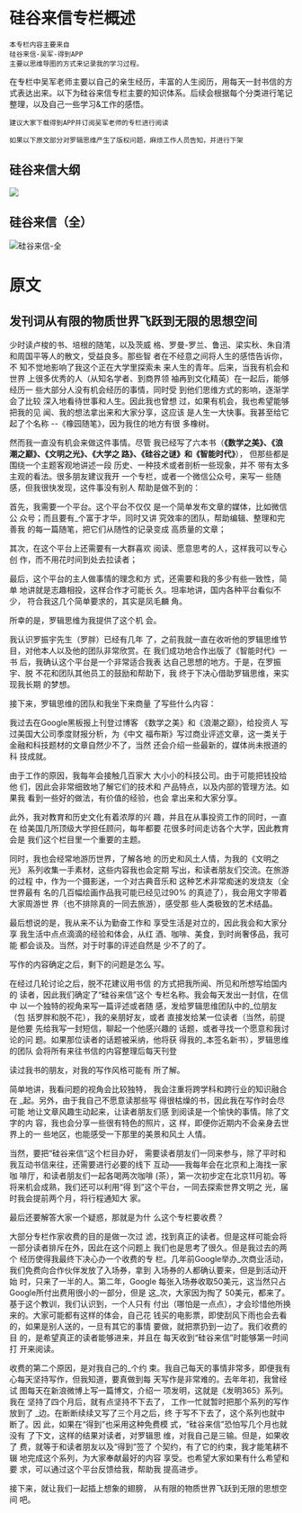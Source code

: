 # 硅谷来信专栏概述

    本专栏内容主要来自 
    硅谷来信-吴军-得到APP
    主要以思维导图的方式来记录我的学习过程。
    
在专栏中吴军老师主要以自己的亲生经历，丰富的人生阅历，用每天一封书信的方式表达出来。以下为硅谷来信专栏主要的知识体系。后续会根据每个分类进行笔记整理，以及自己一些学习&工作的感悟。

    建议大家下载得到APP并订阅吴军老师的专栏进行阅读

    如果以下原文部分对罗辑思维产生了版权问题，麻烦工作人员告知，并进行下架


## 硅谷来信大纲
![](http://oe7mrvlxa.bkt.clouddn.com/15139368873607.jpg)



## 硅谷来信（全）
![硅谷来信-全](http://oe7mrvlxa.bkt.clouddn.com/硅谷来信-全.png)


# 原文
## 发刊词从有限的物质世界飞跃到无限的思想空间

少时读卢梭的书、培根的随笔，以及茨威
格、罗曼-罗兰、鲁迅、梁实秋、朱自清
和周国平等人的散文，受益良多。那些智
者在不经意之间将人生的感悟告诉你，不
知不觉地影响了我这个正在大学里探索未
来人生的青年。后来，当我有机会和世界
上很多优秀的人（从知名学者、到商界领
袖再到文化精英）在一起后，能够经历一
些大部分人没有机会经历的事情，同时受
到他们思维方式的影响，逐渐学会了比较
深入地看待世事和人生。因此我也曾想
过，如果有机会，我也希望能够把我的见
闻、我的想法拿出来和大家分享，这应该
是人生一大快事。我甚至给它起了个名称
--《橡园随笔》，因为我住的地方有很
多橡树。

然而我一直没有机会来做这件事情。尽管
我已经写了六本书（**《数学之美》、《浪
潮之巅》、《文明之光》、《大学之
路》、《硅谷之谜》和《智能时代》**），
但那些都是围绕一个主题客观地讲述一段
历史、一种技术或者剖析一些现象，并不
带有太多主观的看法。很多朋友建议我开
一个专栏，或者一个微信公众号，来写一
些随感，但我很快发现，这件事没有别人
帮助是做不到的：

首先，我需要一个平台。这个平台不仅仅
是一个简单发布文章的媒体，比如微信公
众号；而且要有_个富于才华，同时又讲
究效率的团队，帮助编辑、整理和完善我
的每一篇随笔，把它们从随性的记录变成
高质量的文章；

其次，在这个平台上还需要有一大群喜欢
阅读、愿意思考的人，这样我可以专心创
作，而不用花时间到处去拉读者；

最后，这个平台的主人做事情的理念和方
式，还需要和我的多少有些一致性，简单
地讲就是志趣相投，这样合作才可能长
久。坦率地讲，国内各种平台看似不少，
符合我这几个简单要求的，其实是凤毛麟
角。

所幸的是，罗辑思维为我提供了这个机
会。

我认识罗振宇先生（罗胖）已经有几年
了，之前我就一直在收听他的罗辑思维节
目，对他本人以及他的团队非常欣赏。在
我们成功地合作出版了《智能时代》一书
后，我确认这个平台是一个非常适合我表
达自己思想的地方。于是，在罗振宇、脱
不花和团队其他员工的鼓励和帮助下，我
终于下决心借助罗辑思维，来实现我长期
的梦想。

接下来，罗辑思维的团队和我坐下来商量
了写些什么内容：

我过去在Google黑板报上刊登过博客
《数学之美》和《浪潮之巅》，给投资人
写过美国大公司季度财报分析，为《中文
福布斯》写过商业评述文章，这一类关于
金融和科技题材的文章自然少不了，当然
还会介绍一些最新的，媒体尚未拫道的科
技成就。

由于工作的原因，我每年会接触几百家大
大小小的科技公司。由于可能把钱投给他
们，因此会非常细致地了解它们的技术和
产品特点，以及内部的管理方法。如果我
看到一些好的做法，有价值的经验，也会
拿出来和大家分享。

此外，我对教育和历史文化有着浓厚的兴
趣，并且在从事投资工作的同时，一直在
给美国几所顶级大学担任顾问，每年都要
花很多时间走访各个大学，因此教育会是
我们这个栏目里一个重要的主题。

同时，我也会经常地游历世界，了解各地
的历史和风土人情，为我的《文明之光》
系列收集一手素材，这些内容我也会定期
写出，和读者朋友们交流。在旅游的过程
中，作为一个摄影迷，一个对古典音乐和
这种艺术非常痴迷的发烧友（全世界最有
名的几百幅绘画作品我可能已经见过90%
的真迹了），我会用文字带着大家周游世
界（也不排除真的一同去旅游），感受那
些人类极致的艺术结晶。

最后想说的是，我从来不认为勤奋工作和
享受生活是对立的，因此我会和大家分享
我生活中点点滴滴的经验和体会，从红
酒、咖啡、美食，到时尚奢侈品，我可能
都会谈及。当然，对于时事的评述自然是
少不了的了。

写作的内容确定之后，剩下的问题是怎么
写。

在经过几轮讨论之后，脱不花建议用书信
的方式把我所闻、所见和所想写给国内的
读者，因此我们确定了“硅谷来信”这个
专栏名称。我会每天发出一封信，在信中
以一个独特的视角来写一篇评述或者随
感，发给罗辑思维团队中的_位朋友（包
括罗胖和脱不花），我的亲朋好友，或者
直接发给某一位读者（当然，前提是他要
先给我写一封短信，聊起一个他感兴趣的
话题，或者寻找一个愿意和我讨论的问
题。如果那位读者的话题被采纳，他将获
得我的_本签名新书），罗辑思维的团队
会将所有来往书信的内容整理后每天刊登

读过我书的朋友，对我的写作风格可能有
所了解。

简单地讲，我看问题的视角会比较独特，
我会注重将跨学科和跨行业的知识融合在
_起。另外，由于我自己不愿意读那些写
得很枯燥的书，因此我在写作时会尽可能
地让文章风趣生动起来，让读者朋友们感
到阅读是一个愉快的事情。除了文字的内
容，我也会分享一些很有特色的照片，这
样，即便你近期内不会亲身去世界上的一
些地区，也能感受一下那里的美景和风土
人情。

当然，要把“硅谷来信”这个栏目办好，
需要读者朋友们一同来参与，除了平时和
我互动书信来往，还需要进行必要的线下
互动——我每年会在北京和上海找一家咖
啡厅，和读者朋友们一起各喝两次咖啡
(茶），第一次初步定在北京11月初。等
将来机会成熟，我们还可以利用“得
到”这个平台，一同去探索世界文明之
光，届时我会提前两个月，将行程通知大
家。

最后还要解答大家一个疑惑，那就是为什
么这个专栏要收费？

大部分专栏作家收费的目的是做一次过
滤，找到真正的读者。但是这样可能会将
一部分读者排斥在外，因此在这个问题上
我们也是思考了很久。但是我过去的两个
经历使得我最终下决心办一个收费的专
栏。几年前Google举办_次商业活动，
我们免费向合作伙伴发放了入场券，拿到
入场券的人都确认要来，但是到活动开始
时，只来了一半的人。第二年，Google
每张入场券收取50美元，这当然只占
Google所付出费用很小的一部分，但是
这_次，大家因为掏了 50美元，都来了。
基于这个教训，我们认识到，一个人只有
付出（哪怕是一点点），才会珍惜他所换
来的。大家可能都有这样的体会，自己花
钱买的电影票，即使刮风下雨也会去看
的，如果是别人送的，一旦有其它的事情
要做，就把票扔到一边了。我们收费的目
的，是希望真正的读者能够进来，并且在
每天收到“硅谷来信”时能够第一时间打
开来阅读。

收费的第二个原因，是对我自己的_个约
束。我自己每天的事情非常多，即便我有
心每天坚持写作，但我知道，要真做到每
天写作是非常难的。去年年初，我曾经试
图每天在新浪微博上写一篇博文，介绍一
项发明，这就是《发明365》系列。我在
坚持了四个月后，就有点坚持不下去了，
工作一忙就暂时把那个系列的写作放到了
_边。在断断续续又写了三个月之后，终
于写不下去了，这个系列也就中断了。因
此，如果在“得到”也采用这种免费模
式，“硅谷来信”恐怕写几个月也就没有
了下文，这样的结果对读者，对罗辑思
维，对我自己是三输。但是，如果收了
费，就等于和读者朋友以及“得到”签了
个契约，有了它的约束，我才能笔耕不辍
地完成这个系列，为大家奉献最好的内容
享受。也希望大家如果有什么希望和要
求，可以通过这个平台反馈给我，帮助我
提高进步。

接下来，就让我们一起插上想象的翅膀，
从有限的物质世界飞跃到无限的思想空间
吧。

